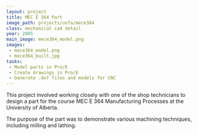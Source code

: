 ```yaml
---
layout: project
title: MEC E 364 Part
image_path: projects/uofa/mece364
class: mechanical cad detail
year: 2005
main_image: mece364_model.png
images:
 - mece364_model.png
 - mece364_built.jpg
tasks:
 - Model parts in Pro/E
 - Create drawings in Pro/E
 - Generate .dxf files and models for CNC
---
```


This project involved working closely with one of the shop technicians to design a part for the course MEC E 364 Manufacturing Processes at the University of Alberta.

The purpose of the part was to demonstrate various machining techniques, including milling and lathing. 
